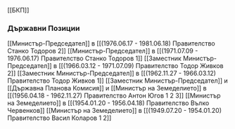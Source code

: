 [[БКП]]

### Държавни Позиции
[[Министър-Председател]] в [[(1976.06.17 - 1981.06.18) Правителство Станко Тодоров 2]]
[[Министър-Председател]] в [[(1971.07.09 - 1976.06.17) Правителство Станко Тодоров 1]]
[[Заместник Министър-Председател]] в [[(1966.03.12 - 1971.07.09) Правителство Тодор Живков 2]]
[[Заместник Министър-Председател]] в [[(1962.11.27 - 1966.03.12) Правителство Тодор Живков 1]]
[[Заместник Министър-Председател]] и [[Държавна Планова Комисия]] и [[Министър на Земеделието]] в [[(1956.04.18 - 1962.11.27) Правителство Антон Югов 1 2 3]]
[[Министър на Земеделието]] в [[(1954.01.20 - 1956.04.18) Правителство Вълко Червенков]]
[[Министър на Земеделието]] в [[(1949.07.20 - 1954.01.20) Правителство Васил Коларов 1 2]]